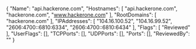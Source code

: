 {
  "Name": "api.hackerone.com",
  "Hostnames": [
    "api.hackerone.com",
    "hackerone.com",
    "www.hackerone.com"
  ],
  "RootDomains": [
    "hackerone.com"
  ],
  "IPAddresses": [
    "104.16.100.52",
    "104.16.99.52",
    "2606:4700::6810:6334",
    "2606:4700::6810:6434"
  ],
  "Flags": [
    "Reviewed"
  ],
  "UserFlags": [],
  "TCPPorts": [],
  "UDPPorts": [],
  "Ports": [],
  "ReviewedBy": ""
}